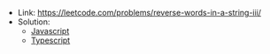 - Link: https://leetcode.com/problems/reverse-words-in-a-string-iii/
- Solution:
  - [Javascript](index.js)
  - [Typescript](index.ts)
